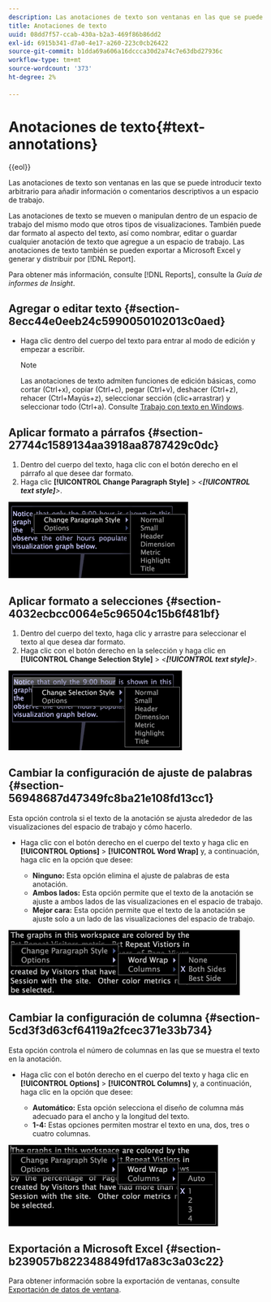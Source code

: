 ```yaml
---
description: Las anotaciones de texto son ventanas en las que se puede introducir texto arbitrario para añadir información o comentarios descriptivos a un espacio de trabajo.
title: Anotaciones de texto
uuid: 08dd7f57-ccab-430a-b2a3-469f86b86dd2
exl-id: 6915b341-d7a0-4e17-a260-223c0cb26422
source-git-commit: b1dda69a606a16dccca30d2a74c7e63dbd27936c
workflow-type: tm+mt
source-wordcount: '373'
ht-degree: 2%

---
```


# Anotaciones de texto{#text-annotations}

{{eol}}

Las anotaciones de texto son ventanas en las que se puede introducir texto arbitrario para añadir información o comentarios descriptivos a un espacio de trabajo.

Las anotaciones de texto se mueven o manipulan dentro de un espacio de trabajo del mismo modo que otros tipos de visualizaciones. También puede dar formato al aspecto del texto, así como nombrar, editar o guardar cualquier anotación de texto que agregue a un espacio de trabajo. Las anotaciones de texto también se pueden exportar a Microsoft Excel y generar y distribuir por [!DNL Report].

Para obtener más información, consulte [!DNL Reports], consulte la *Guía de informes de Insight*.

## Agregar o editar texto {#section-8ecc44e0eeb24c5990050102013c0aed}

* Haga clic dentro del cuerpo del texto para entrar al modo de edición y empezar a escribir.

   >[!NOTE]
   >
   >Las anotaciones de texto admiten funciones de edición básicas, como cortar (Ctrl+x), copiar (Ctrl+c), pegar (Ctrl+v), deshacer (Ctrl+z), rehacer (Ctrl+Mayús+z), seleccionar sección (clic+arrastrar) y seleccionar todo (Ctrl+a). Consulte [Trabajo con texto en Windows](../../../../home/c-get-started/c-wk-win-wksp/c-work-text-win.md#concept-f1222434bf954767808e94b955945c8d).

## Aplicar formato a párrafos {#section-27744c1589134aa3918aa8787429c0dc}

1. Dentro del cuerpo del texto, haga clic con el botón derecho en el párrafo al que desee dar formato.
1. Haga clic **[!UICONTROL Change Paragraph Style]** > *&lt;**[!UICONTROL text style]**>*.

![](assets/mnu_Text_Paragraph.png)

## Aplicar formato a selecciones {#section-4032ecbcc0064e5c96504c15b6f481bf}

1. Dentro del cuerpo del texto, haga clic y arrastre para seleccionar el texto al que desea dar formato.
1. Haga clic con el botón derecho en la selección y haga clic en **[!UICONTROL Change Selection Style]** > *&lt;**[!UICONTROL text style]**>*.

![](assets/mnu_Text_Selection.png)

## Cambiar la configuración de ajuste de palabras {#section-56948687d47349fc8ba21e108fd13cc1}

Esta opción controla si el texto de la anotación se ajusta alrededor de las visualizaciones del espacio de trabajo y cómo hacerlo.

* Haga clic con el botón derecho en el cuerpo del texto y haga clic en **[!UICONTROL Options]** > **[!UICONTROL Word Wrap]** y, a continuación, haga clic en la opción que desee:

   * **Ninguno:** Esta opción elimina el ajuste de palabras de esta anotación.
   * **Ambos lados:** Esta opción permite que el texto de la anotación se ajuste a ambos lados de las visualizaciones en el espacio de trabajo.
   * **Mejor cara:** Esta opción permite que el texto de la anotación se ajuste solo a un lado de las visualizaciones del espacio de trabajo.

![](assets/mnu_Text_OptionsWrap.png)

## Cambiar la configuración de columna {#section-5cd3f3d63cf64119a2fcec371e33b734}

Esta opción controla el número de columnas en las que se muestra el texto en la anotación.

* Haga clic con el botón derecho en el cuerpo del texto y haga clic en **[!UICONTROL Options]** > **[!UICONTROL Columns]** y, a continuación, haga clic en la opción que desee:

   * **Automático:** Esta opción selecciona el diseño de columna más adecuado para el ancho y la longitud del texto.
   * **1-4:** Estas opciones permiten mostrar el texto en una, dos, tres o cuatro columnas.

![](assets/mnu_Text_OptionsColumns.png)

## Exportación a Microsoft Excel {#section-b239057b822348849fd17a83c3a03c22}

Para obtener información sobre la exportación de ventanas, consulte [Exportación de datos de ventana](../../../../home/c-get-started/c-wk-win-wksp/c-exp-win-data.md#concept-8df61d64ed434cc5a499023c44197349).
